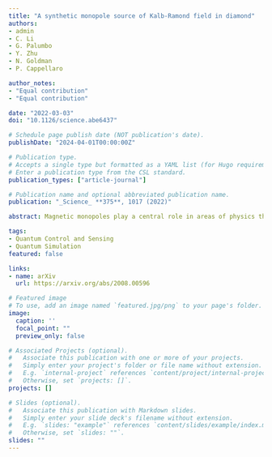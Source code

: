 ```yaml
---
title: "A synthetic monopole source of Kalb-Ramond field in diamond"
authors:
- admin
- C. Li
- G. Palumbo
- Y. Zhu
- N. Goldman
- P. Cappellaro

author_notes:
- "Equal contribution"
- "Equal contribution"

date: "2022-03-03"
doi: "10.1126/science.abe6437"

# Schedule page publish date (NOT publication's date).
publishDate: "2024-04-01T00:00:00Z"

# Publication type.
# Accepts a single type but formatted as a YAML list (for Hugo requirements).
# Enter a publication type from the CSL standard.
publication_types: ["article-journal"]

# Publication name and optional abbreviated publication name.
publication: "_Science_ **375**, 1017 (2022)"

abstract: Magnetic monopoles play a central role in areas of physics that range from electromagnetism to topological matter. String theory promotes conventional vector gauge fields of electrodynamics to tensor gauge fields and predicts the existence of more exotic tensor monopoles. Here, we report the synthesis of a tensor monopole in a four-dimensional parameter space defined by the spin degrees of freedom of a single solid-state defect in diamond. Using two complementary methods, we characterized the tensor monopole by measuring its quantized topological charge and its emanating Kalb-Ramond field. By introducing a fictitious external field that breaks chiral symmetry, we further observed an intriguing spectral transition, characterized by spectral rings protected by mirror symmetries. Our work demonstrates the possibility of emulating exotic topological structures inspired by string theory.

tags:
- Quantum Control and Sensing
- Quantum Simulation
featured: false

links:
- name: arXiv
  url: https://arxiv.org/abs/2008.00596

# Featured image
# To use, add an image named `featured.jpg/png` to your page's folder. 
image:
  caption: ''
  focal_point: ""
  preview_only: false

# Associated Projects (optional).
#   Associate this publication with one or more of your projects.
#   Simply enter your project's folder or file name without extension.
#   E.g. `internal-project` references `content/project/internal-project/index.md`.
#   Otherwise, set `projects: []`.
projects: []

# Slides (optional).
#   Associate this publication with Markdown slides.
#   Simply enter your slide deck's filename without extension.
#   E.g. `slides: "example"` references `content/slides/example/index.md`.
#   Otherwise, set `slides: ""`.
slides: ""
---
```


